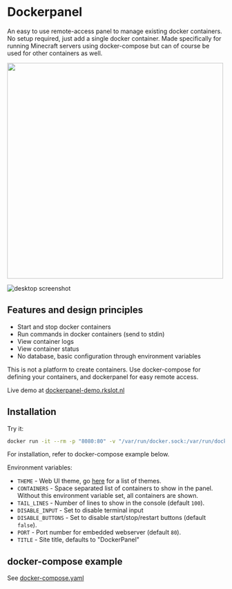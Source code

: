 # Dockerpanel

An easy to use remote-access panel to manage existing docker containers. No setup required, just add a single docker container. Made specifically for running Minecraft servers using docker-compose but can of course be used for other containers as well.

<img src="https://cdn.discordapp.com/attachments/645710098286510090/688788796149334145/screener_1584290423207.png" height="500">

![desktop screenshot](https://cdn.discordapp.com/attachments/645710098286510090/688791911783596120/Screenshot_from_2020-03-15_17-52-41.png)

## Features and design principles

* Start and stop docker containers
* Run commands in docker containers (send to stdin)
* View container logs
* View container status
* No database, basic configuration through environment variables

This is not a platform to create containers. Use docker-compose for defining your containers, and dockerpanel for easy remote access.

Live demo at [dockerpanel-demo.rkslot.nl](https://dockerpanel-demo.rkslot.nl/)

## Installation

Try it:

```sh
docker run -it --rm -p "8080:80" -v "/var/run/docker.sock:/var/run/docker.sock" derkades/dockerpanel
```

For installation, refer to docker-compose example below.

Environment variables:

* `THEME` - Web UI theme, go [here](https://github.com/Derkades/dockerpanel/tree/master/resources/themes) for a list of themes.
* `CONTAINERS` - Space separated list of containers to show in the panel. Without this environment variable set, all containers are shown.
* `TAIL_LINES` - Number of lines to show in the console (default `100`).
* `DISABLE_INPUT` - Set to disable terminal input
* `DISABLE_BUTTONS` - Set to disable start/stop/restart buttons (default `false`).
* `PORT` - Port number for embedded webserver (default `80`).
* `TITLE` - Site title, defaults to "DockerPanel"

## docker-compose example

See [docker-compose.yaml](https://github.com/Derkades/dockerpanel/blob/master/docker-compose.yaml)
